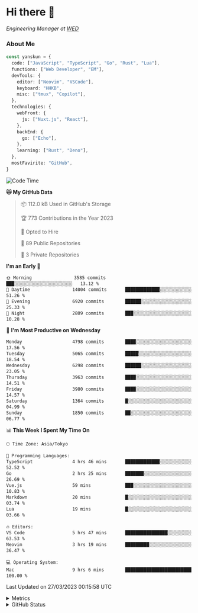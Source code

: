 # Hi there&nbsp;:wave:

<!-- ![Alt text](https://spotify-recently-played-readme.vercel.app/api?user=31kynbuubkiu3r4qh4hjuaglhfay) -->

_Engineering Manager at [WED](https://github.com/wedinc)_

### About Me

```ts
const yanskun = {
  code: ["JavaScript", "TypeScript", "Go", "Rust", "Lua"],
  functions: ["Web Developer", "EM"],
  devTools: {
    editor: ["Neovim", "VSCode"],
    keyboard: "HHKB",
    misc: ["tmux", "Copilot"],
  },
  technologies: {
    webFront: {
      js: ["Nuxt.js", "React"],
    },
    backEnd: {
      go: ["Echo"],
    },
    learning: ["Rust", "Deno"],
  },
  mostFavirite: "GitHub",
}
```

<!--START_SECTION:waka-->
![Code Time](http://img.shields.io/badge/Code%20Time-230%20hrs%2023%20mins-blue)

**🐱 My GitHub Data** 

> 📦 112.0 kB Used in GitHub's Storage 
 > 
> 🏆 773 Contributions in the Year 2023
 > 
> 💼 Opted to Hire
 > 
> 📜 89 Public Repositories 
 > 
> 🔑 3 Private Repositories 
 > 
**I'm an Early 🐤** 

```text
🌞 Morning                3585 commits        ███░░░░░░░░░░░░░░░░░░░░░░   13.12 % 
🌆 Daytime                14004 commits       █████████████░░░░░░░░░░░░   51.26 % 
🌃 Evening                6920 commits        ██████░░░░░░░░░░░░░░░░░░░   25.33 % 
🌙 Night                  2809 commits        ███░░░░░░░░░░░░░░░░░░░░░░   10.28 % 
```
📅 **I'm Most Productive on Wednesday** 

```text
Monday                   4798 commits        ████░░░░░░░░░░░░░░░░░░░░░   17.56 % 
Tuesday                  5065 commits        █████░░░░░░░░░░░░░░░░░░░░   18.54 % 
Wednesday                6298 commits        ██████░░░░░░░░░░░░░░░░░░░   23.05 % 
Thursday                 3963 commits        ████░░░░░░░░░░░░░░░░░░░░░   14.51 % 
Friday                   3980 commits        ████░░░░░░░░░░░░░░░░░░░░░   14.57 % 
Saturday                 1364 commits        █░░░░░░░░░░░░░░░░░░░░░░░░   04.99 % 
Sunday                   1850 commits        ██░░░░░░░░░░░░░░░░░░░░░░░   06.77 % 
```


📊 **This Week I Spent My Time On** 

```text
🕑︎ Time Zone: Asia/Tokyo

💬 Programming Languages: 
TypeScript               4 hrs 46 mins       █████████████░░░░░░░░░░░░   52.52 % 
Go                       2 hrs 25 mins       ███████░░░░░░░░░░░░░░░░░░   26.69 % 
Vue.js                   59 mins             ███░░░░░░░░░░░░░░░░░░░░░░   10.83 % 
Markdown                 20 mins             █░░░░░░░░░░░░░░░░░░░░░░░░   03.74 % 
Lua                      19 mins             █░░░░░░░░░░░░░░░░░░░░░░░░   03.66 % 

🔥 Editors: 
VS Code                  5 hrs 47 mins       ████████████████░░░░░░░░░   63.53 % 
Neovim                   3 hrs 19 mins       █████████░░░░░░░░░░░░░░░░   36.47 % 

💻 Operating System: 
Mac                      9 hrs 6 mins        █████████████████████████   100.00 % 
```


 Last Updated on 27/03/2023 00:15:58 UTC
<!--END_SECTION:waka-->

<details>
  <summary>Metrics</summary>
  <img src="https://github.com/yanskun/yanskun/blob/main/github-metrics.svg" alt="Metrics">
</details>

<details>
  <summary>GitHub Status</summary>
  <picture>
    <source media="(prefers-color-scheme: dark)" srcset="https://raw.githubusercontent.com/yanskun/yanskun/master/profile-summary-card-output/nord_dark/0-profile-details.svg">
   <img src="https://raw.githubusercontent.com/yanskun/yanskun/master/profile-summary-card-output/default/0-profile-details.svg">
  </picture>
  <br>
  <picture>
    <source media="(prefers-color-scheme: dark)" srcset="https://raw.githubusercontent.com/yanskun/yanskun/master/profile-summary-card-output/nord_dark/1-repos-per-language.svg">
   <img src="https://raw.githubusercontent.com/yanskun/yanskun/master/profile-summary-card-output/default/1-repos-per-language.svg">
  </picture>
  <picture>
    <source media="(prefers-color-scheme: dark)" srcset="https://raw.githubusercontent.com/yanskun/yanskun/master/profile-summary-card-output/nord_dark/2-most-commit-language.svg">
   <img src="https://raw.githubusercontent.com/yanskun/yanskun/master/profile-summary-card-output/default/2-most-commit-language.svg">
  </picture>
  <br>
  <picture>
    <source media="(prefers-color-scheme: dark)" srcset="https://raw.githubusercontent.com/yanskun/yanskun/master/profile-summary-card-output/nord_dark/3-stats.svg">
   <img src="https://raw.githubusercontent.com/yanskun/yanskun/master/profile-summary-card-output/default/3-stats.svg">
  </picture>
  <picture>
    <source media="(prefers-color-scheme: dark)" srcset="https://raw.githubusercontent.com/yanskun/yanskun/master/profile-summary-card-output/nord_dark/4-productive-time.svg">
   <img src="https://raw.githubusercontent.com/yanskun/yanskun/master/profile-summary-card-output/default/4-productive-time.svg">
  </picture>
</details>
